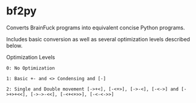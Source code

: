 # bf2py
Converts BrainFuck programs into equivalent concise Python programs.

Includes basic conversion as well as several optimization levels described below.

Optimization Levels

    0: No Optimization

    1: Basic +- and <> Condensing and [-]

    2: Single and Double movement [->+<], [-<+>], [->-<], [-<->] and [->+>+<<], [->->-<<], [-<+<+>>], [-<-<->>]
